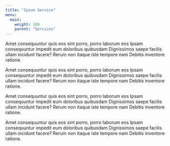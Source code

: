 ```yaml
---
title: "Ipsum Service"
menu:
  main:
    weight: 100
    parent: "Services"
---
```


Amet consequuntur quis eos sint porro, porro laborum eos Ipsam consequuntur
impedit eum doloribus quibusdam Dignissimos saepe facilis ullam incidunt
facere? Rerum non itaque iste tempore nam Debitis inventore ratione.

Amet consequuntur quis eos sint porro, porro laborum eos Ipsam consequuntur
impedit eum doloribus quibusdam Dignissimos saepe facilis ullam incidunt
facere? Rerum non itaque iste tempore nam Debitis inventore ratione.

Amet consequuntur quis eos sint porro, porro laborum eos Ipsam consequuntur
impedit eum doloribus quibusdam Dignissimos saepe facilis ullam incidunt
facere? Rerum non itaque iste tempore nam Debitis inventore ratione.

Amet consequuntur quis eos sint porro, porro laborum eos Ipsam consequuntur
impedit eum doloribus quibusdam Dignissimos saepe facilis ullam incidunt
facere? Rerum non itaque iste tempore nam Debitis inventore ratione.
